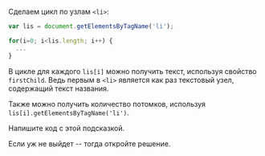 Сделаем цикл по узлам `<li>`:

```js
var lis = document.getElementsByTagName('li');

for(i=0; i<lis.length; i++) {
  ...
}
```

В цикле для каждого `lis[i]` можно получить текст, используя свойство `firstChild`. Ведь первым в `<li>` является как раз текстовый узел, содержащий текст названия. 

Также можно получить количество потомков, используя `lis[i].getElementsByTagName('li')`.

Напишите код с этой подсказкой.

Если уж не выйдет -- тогда откройте решение.

